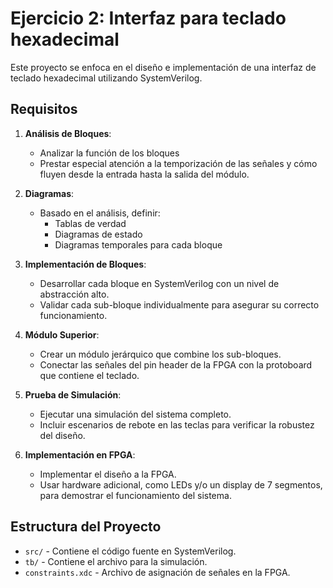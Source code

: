 # Ejercicio 2: Interfaz para teclado hexadecimal

Este proyecto se enfoca en el diseño e implementación de una interfaz de teclado hexadecimal utilizando SystemVerilog. 

## Requisitos

1. **Análisis de Bloques**:
   - Analizar la función de los bloques
   - Prestar especial atención a la temporización de las señales y cómo fluyen desde la entrada hasta la salida del módulo.

2. **Diagramas**:
   - Basado en el análisis, definir:
     - Tablas de verdad
     - Diagramas de estado
     - Diagramas temporales para cada bloque

3. **Implementación de Bloques**:
   - Desarrollar cada bloque en SystemVerilog con un nivel de abstracción alto.
   - Validar cada sub-bloque individualmente para asegurar su correcto funcionamiento.

4. **Módulo Superior**:
   - Crear un módulo jerárquico que combine los sub-bloques.
   - Conectar las señales del pin header de la FPGA con la protoboard que contiene el teclado.

5. **Prueba de Simulación**:
   - Ejecutar una simulación del sistema completo.
   - Incluir escenarios de rebote en las teclas para verificar la robustez del diseño.

6. **Implementación en FPGA**:
   - Implementar el diseño a la FPGA.
   - Usar hardware adicional, como LEDs y/o un display de 7 segmentos, para demostrar el funcionamiento del sistema.

## Estructura del Proyecto

- `src/` - Contiene el código fuente en SystemVerilog.
- `tb/` - Contiene el archivo para la simulación.
- `constraints.xdc` - Archivo de asignación de señales en la FPGA.
